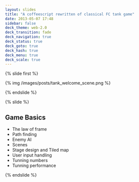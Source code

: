 ```yaml
---
layout: slides
title: "A coffeescript rewritten of classical FC tank game"
date: 2013-05-07 17:48
sidebar: false
deck_theme: web-2.0
deck_transition: fade
deck_navigation: true
deck_status: true
deck_goto: true
deck_hash: true
deck_menu: true
deck_scale: true
---
```

{% slide first %}

{% img /images/posts/tank_welcome_scene.png %}

{% endslide %}


{% slide %}
## Game Basics

- The law of frame
- Path finding
- Enemy AI
- Scenes
- Stage design and Tiled map
- User input handling
- Tunning numbers
- Tunning performance

{% endslide %}
